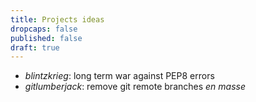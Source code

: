 ```yaml
---
title: Projects ideas
dropcaps: false
published: false
draft: true
---
```


- *blintzkrieg*: long term war against PEP8 errors
- *gitlumberjack*: remove git remote branches *en masse*

